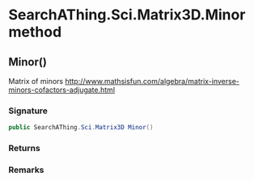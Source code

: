 # SearchAThing.Sci.Matrix3D.Minor method
## Minor()
Matrix of minors
            http://www.mathsisfun.com/algebra/matrix-inverse-minors-cofactors-adjugate.html

### Signature
```csharp
public SearchAThing.Sci.Matrix3D Minor()
```
### Returns

### Remarks

